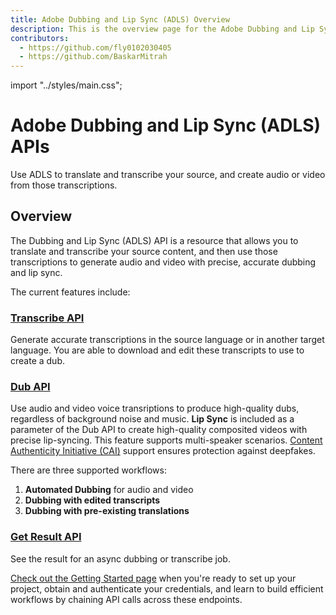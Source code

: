```yaml
---
title: Adobe Dubbing and Lip Sync (ADLS) Overview
description: This is the overview page for the Adobe Dubbing and Lip Sync (ADLS) APIs.
contributors:
  - https://github.com/fly0102030405
  - https://github.com/BaskarMitrah
---
```


import "../styles/main.css";

<Hero slots="heading, text" background="rgb(233, 80, 80)" className="adls-header"/>

# Adobe Dubbing and Lip Sync (ADLS) APIs

Use ADLS to translate and transcribe your source, and create audio or video from those transcriptions.

## Overview

The Dubbing and Lip Sync (ADLS) API is a resource that allows you to translate and transcribe your source content, and then use those transcriptions to generate audio and video with precise, accurate dubbing and lip sync.

The current features include:

### [Transcribe API](./api/index.md)

Generate accurate transcriptions in the source language or in another target language. You are able to download and edit these transcripts to use to create a dub.

### [Dub API](./api/index.md)

Use audio and video voice transriptions to produce high-quality dubs, regardless of background noise and music. **Lip Sync** is included as a parameter of the Dub API to create high-quality composited videos with precise lip-syncing. This feature supports multi-speaker scenarios. [Content Authenticity Initiative (CAI)](http://contentauthenticity.org/) support ensures protection against deepfakes.

There are three supported workflows:

1. **Automated Dubbing** for audio and video
2. **Dubbing with edited transcripts** 
3. **Dubbing with pre-existing translations**

### [Get Result API](./api/index.md)

See the result for an async dubbing or transcribe job.

[Check out the Getting Started page](./getting_started/) when you're ready to set up your project, obtain and authenticate your credentials, and learn to build efficient workflows by chaining API calls across these endpoints.
